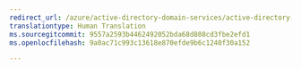```yaml
---
redirect_url: /azure/active-directory-domain-services/active-directory-ds-admin-guide-configure-secure-ldap
translationtype: Human Translation
ms.sourcegitcommit: 9557a2593b4462492052bda68d808cd3fbe2efd1
ms.openlocfilehash: 9a0ac71c993c13618e870efde9b6c1240f30a152

---
```




<!--HONumber=Nov16_HO3-->


